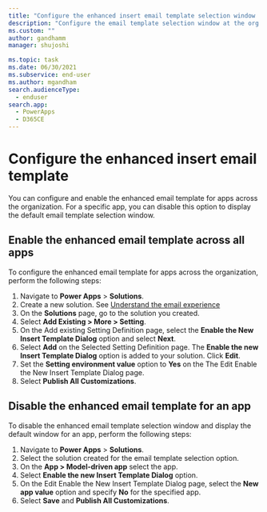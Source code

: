 ```yaml
---
title: "Configure the enhanced insert email template selection window | MicrosoftDocs"
description: "Configure the email template selection window at the org level or app."
ms.custom: ""
author: gandhamm
manager: shujoshi

ms.topic: task
ms.date: 06/30/2021
ms.subservice: end-user
ms.author: mgandham
search.audienceType: 
  - enduser
search.app: 
  - PowerApps
  - D365CE
---
```

# Configure the enhanced insert email template
 
You can configure and enable the enhanced email template for apps across the organization.  For a specific app, you can disable this option to display the default email template selection window. 

## Enable the enhanced email template across all apps

To configure the enhanced email template for apps across the organization, perform the following steps:

1. Navigate to **Power Apps** > **Solutions**.
1. Create a new solution. See [Understand the email experience](../maker/data-platform/create-solution.md)
1. On the **Solutions** page, go to the solution you created.
1. Select **Add Existing > More > Setting**.
1. On the Add existing Setting Definition page, select the **Enable the New Insert Template Dialog** option and select **Next**.
1. Select **Add** on the Selected Setting Definition page. The **Enable the new Insert Template Dialog** option is added to your solution. Click **Edit**.
1. Set the **Setting environment value** option to **Yes** on the The Edit Enable the New Insert Template Dialog page.
1. Select **Publish All Customizations**.

## Disable the enhanced email template for an app

To disable the enhanced email template selection window and display the default window for an app, perform the following steps:

1. Navigate to **Power Apps** > **Solutions**.
1. Select the solution created for the email template selection option.
1. On the **App > Model-driven app** select the app.
1. Select **Enable the new Insert Template Dialog** option.
1. On the Edit Enable the New Insert Template Dialog page, select the **New app value** option and specify **No** for the specified app.
1. Select **Save** and **Publish All Customizations**.
